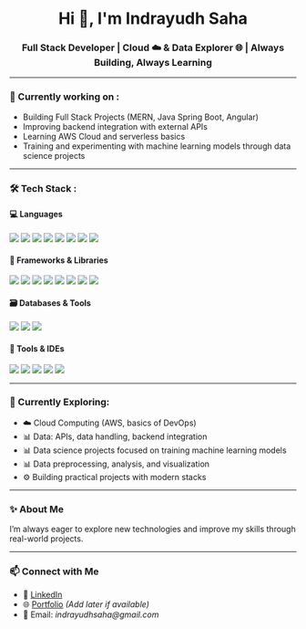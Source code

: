 <h1 align="center">Hi 👋, I'm Indrayudh Saha </h1>
<h3 align="center">Full Stack Developer | Cloud ☁️  & Data Explorer 🌐 | Always Building, Always Learning  </h3>

---
### 🚀 Currently working on :
- Building Full Stack Projects (MERN, Java Spring Boot, Angular)
- Improving backend integration with external APIs
- Learning AWS Cloud and serverless basics
- Training and experimenting with machine learning models through data science projects

---

### 🛠️ Tech Stack :

#### 💻 Languages 
<p>
  <img src="https://img.shields.io/badge/Python-3670A0?style=for-the-badge&logo=python&logoColor=white"/>
  <img src="https://img.shields.io/badge/Java-ED8B00?style=for-the-badge&logo=java&logoColor=white"/>
  <img src="https://img.shields.io/badge/JavaScript-F7DF1E?style=for-the-badge&logo=javascript&logoColor=black"/>
  <img src="https://img.shields.io/badge/TypeScript-3178C6?style=for-the-badge&logo=typescript&logoColor=white"/>
  <img src="https://img.shields.io/badge/HTML5-E34F26?style=for-the-badge&logo=html5&logoColor=white"/>
  <img src="https://img.shields.io/badge/CSS3-1572B6?style=for-the-badge&logo=css3&logoColor=white"/>
  <img src="https://img.shields.io/badge/C-00599C?style=for-the-badge&logo=c&logoColor=white"/>
<!--   <img src="https://img.shields.io/badge/C++-00599C?style=for-the-badge&logo=c%2B%2B&logoColor=white"/> -->
  <img src="https://img.shields.io/badge/SQL-4479A1?style=for-the-badge&logo=mysql&logoColor=white"/>
</p>

#### 🧱 Frameworks & Libraries
<p>
  <img src="https://img.shields.io/badge/React-20232A?style=for-the-badge&logo=react&logoColor=61DAFB"/>
  <img src="https://img.shields.io/badge/Next.js-000000?style=for-the-badge&logo=next.js&logoColor=white"/>
  <img src="https://img.shields.io/badge/Node.js-339933?style=for-the-badge&logo=node.js&logoColor=white"/>
  <img src="https://img.shields.io/badge/Express.js-000000?style=for-the-badge&logo=express&logoColor=white"/>
  <img src="https://img.shields.io/badge/Django-092E20?style=for-the-badge&logo=django&logoColor=white"/>
  <img src="https://img.shields.io/badge/Angular-DD0031?style=for-the-badge&logo=angular&logoColor=white"/>
  <img src="https://img.shields.io/badge/Spring Boot-6DB33F?style=for-the-badge&logo=springboot&logoColor=white"/>
  <img src="https://img.shields.io/badge/Tailwind CSS-06B6D4?style=for-the-badge&logo=tailwindcss&logoColor=white"/>
</p>

#### 🗃️ Databases & Tools
<p>
  <img src="https://img.shields.io/badge/PostgreSQL-336791?style=for-the-badge&logo=postgresql&logoColor=white"/>
  <img src="https://img.shields.io/badge/MongoDB-47A248?style=for-the-badge&logo=mongodb&logoColor=white"/>
  <img src="https://img.shields.io/badge/Docker-2496ED?style=for-the-badge&logo=docker&logoColor=white"/>
</p>

#### 🧪 Tools & IDEs
<p>
  <img src="https://img.shields.io/badge/VS Code-007ACC?style=for-the-badge&logo=visual-studio-code&logoColor=white"/>
  <img src="https://img.shields.io/badge/IntelliJ IDEA-000000?style=for-the-badge&logo=intellijidea&logoColor=white"/>
  <img src="https://img.shields.io/badge/Postman-FF6C37?style=for-the-badge&logo=postman&logoColor=white"/>
  <img src="https://img.shields.io/badge/Git-F05032?style=for-the-badge&logo=git&logoColor=white"/>
  <img src="https://img.shields.io/badge/GitHub-181717?style=for-the-badge&logo=github&logoColor=white"/>
</p>

---
### 🧠 Currently Exploring:
- ☁️ Cloud Computing (AWS, basics of DevOps)
- 📊 Data: APIs, data handling, backend integration
- 📊 Data science projects focused on training machine learning models
- 📊 Data preprocessing, analysis, and visualization
- ⚙️ Building practical projects with modern stacks




---

### ✨ About Me
I’m always eager to explore new technologies and improve my skills through real-world projects.

---

### 📫 Connect with Me
- 💼 [LinkedIn](https://www.linkedin.com/in/indrayudh-saha/)
- 🌐 [Portfolio](https://your-portfolio-link.com/) _(Add later if available)_
- 📨 Email: _indrayudhsaha@gmail.com_

